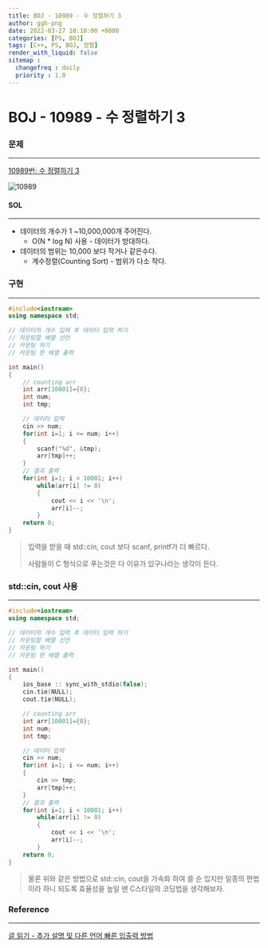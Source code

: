 ```yaml
---
title: BOJ - 10989 - 수 정렬하기 3
author: ggh-png
date: 2022-03-27 10:10:00 +0800
categories: [PS, BOJ]
tags: [C++, PS, BOJ, 정렬]
render_with_liquid: false
sitemap :
  changefreq : daily
  priority : 1.0
---
```


# BOJ - 10989 - 수 정렬하기 3

### 문제

---

[10989번: 수 정렬하기 3](https://www.acmicpc.net/problem/10989)

![10989](https://user-images.githubusercontent.com/71277820/160267744-ac38fcea-560a-40ae-b1c4-5d36b201531b.png)

#### SOL

---

- 데이터의 개수가 1 ~10,000,000개 주어진다.
    - O(N * log N) 사용 - 데이터가 방대하다.
- 데이터의 범위는 10,000 보다 작거나 같은수다.
    - 계수정렬(Counting Sort) - 범위가 다소 작다.

### 구현

---

```cpp
#include<iostream>
using namespace std; 

// 데이터의 개수 입력 후 데이터 입력 하기  
// 카운팅할 배열 선언 
// 카운팅 하기 
// 카운팅 한 배열 출력 

int main()
{   
    // counting arr 
    int arr[10001]={0}; 
    int num;
    int tmp;

    // 데이터 입력 
    cin >> num;
    for(int i=1; i <= num; i++)
    {
        scanf("%d", &tmp);
        arr[tmp]++;
    }
    // 결과 출력
    for(int i=1; i < 10001; i++)
        while(arr[i] != 0)
        {
            cout << i << '\n';
            arr[i]--; 
        }       
    return 0;
}
```

> 입력을 받을 때 std::cin, cout 보다 scanf, printf가 더 빠르다.
> 
> 
> 사람들이 C 형식으로 푸는것은 다 이유가 있구나라는 생각이 든다.  
> 

### std::cin, cout 사용

---

```cpp
#include<iostream>
using namespace std; 

// 데이터의 개수 입력 후 데이터 입력 하기  
// 카운팅할 배열 선언 
// 카운팅 하기 
// 카운팅 한 배열 출력 

int main()
{   
    ios_base :: sync_with_stdio(false); 
    cin.tie(NULL); 
    cout.tie(NULL);

    // counting arr 
    int arr[10001]={0}; 
    int num;
    int tmp;

    // 데이터 입력 
    cin >> num;
    for(int i=1; i <= num; i++)
    {
        cin >> tmp;
        arr[tmp]++;
    }
    // 결과 출력
    for(int i=1; i < 10001; i++)
        while(arr[i] != 0)
        {
            cout << i << '\n';
            arr[i]--; 
        }       
    return 0;
}
```

> 물론 위와 같은 방법으로 std::cin, cout을 가속화 하여 쓸 순 있지만 일종의 편법이라 하니 되도록 효율성을 높일 땐 C스타일의 코딩법을 생각해보자.
> 

### Reference

---

[글 읽기 - 추가 설명 및 다른 언어 빠른 입출력 방법](https://www.acmicpc.net/board/view/22716)